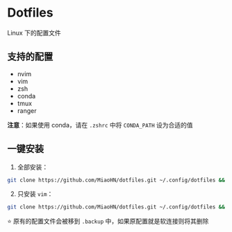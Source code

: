 # Dotfiles

Linux 下的配置文件

## 支持的配置

- nvim
- vim
- zsh
- conda
- tmux
- ranger

**注意**：如果使用 conda，请在 `.zshrc` 中将 `CONDA_PATH` 设为合适的值

## 一键安装

1. 全部安装：

```bash
git clone https://github.com/MiaoHN/dotfiles.git ~/.config/dotfiles && cd ~/.config/dotfiles && ./install.sh all
```

2. 只安装 `vim`：

```bash
git clone https://github.com/MiaoHN/dotfiles.git ~/.config/dotfiles && cd ~/.config/dotfiles && ./install.sh vim
```

:star: 原有的配置文件会被移到 `.backup` 中，如果原配置就是软连接则将其删除


